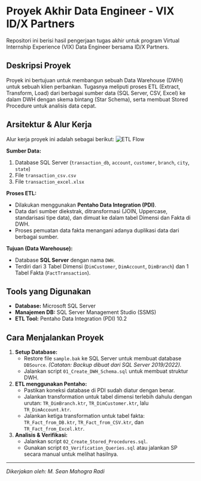# Proyek Akhir Data Engineer - VIX ID/X Partners

Repositori ini berisi hasil pengerjaan tugas akhir untuk program Virtual Internship Experience (VIX) Data Engineer bersama ID/X Partners.

## Deskripsi Proyek

Proyek ini bertujuan untuk membangun sebuah Data Warehouse (DWH) untuk sebuah klien perbankan. Tugasnya meliputi proses ETL (Extract, Transform, Load) dari berbagai sumber data (SQL Server, CSV, Excel) ke dalam DWH dengan skema bintang (Star Schema), serta membuat Stored Procedure untuk analisis data cepat.

## Arsitektur & Alur Kerja

Alur kerja proyek ini adalah sebagai berikut:
![ETL Flow](#) 

**Sumber Data:**
1. Database SQL Server (`transaction_db`, `account`, `customer`, `branch`, `city`, `state`)
2. File `transaction_csv.csv`
3. File `transaction_excel.xlsx`

**Proses ETL:**
* Dilakukan menggunakan **Pentaho Data Integration (PDI)**.
* Data dari sumber diekstrak, ditransformasi (JOIN, Uppercase, standarisasi tipe data), dan dimuat ke dalam tabel Dimensi dan Fakta di DWH.
* Proses pemuatan data fakta menangani adanya duplikasi data dari berbagai sumber.

**Tujuan (Data Warehouse):**
* Database **SQL Server** dengan nama `DWH`.
* Terdiri dari 3 Tabel Dimensi (`DimCustomer`, `DimAccount`, `DimBranch`) dan 1 Tabel Fakta (`FactTransaction`).

## Tools yang Digunakan
* **Database:** Microsoft SQL Server
* **Manajemen DB:** SQL Server Management Studio (SSMS)
* **ETL Tool:** Pentaho Data Integration (PDI) 10.2

## Cara Menjalankan Proyek
1. **Setup Database:**
   - Restore file `sample.bak` ke SQL Server untuk membuat database `DBSource`. *(Catatan: Backup dibuat dari SQL Server 2019/2022).*
   - Jalankan script `01_Create_DWH_Schema.sql` untuk membuat struktur DWH.
2. **ETL menggunakan Pentaho:**
   - Pastikan koneksi database di PDI sudah diatur dengan benar.
   - Jalankan transformation untuk tabel dimensi terlebih dahulu dengan urutan: `TR_DimBranch.ktr`, `TR_DimCustomer.ktr`, lalu `TR_DimAccount.ktr`.
   - Jalankan ketiga transformation untuk tabel fakta: `TR_Fact_from_DB.ktr`, `TR_Fact_from_CSV.ktr`, dan `TR_Fact_from_Excel.ktr`.
3. **Analisis & Verifikasi:**
   - Jalankan script `02_Create_Stored_Procedures.sql`.
   - Gunakan script `03_Verification_Queries.sql` atau jalankan SP secara manual untuk melihat hasilnya.

---
*Dikerjakan oleh: M. Sean Mahogra Radi*
